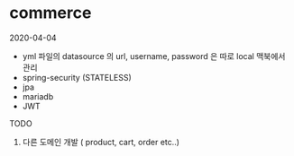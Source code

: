 # commerce

2020-04-04
- yml 파일의 datasource 의 url, username, password 은 따로 local 맥북에서 관리
- spring-security (STATELESS)
- jpa
- mariadb
- JWT


TODO
1. 다른 도메인 개발 ( product, cart, order etc..)
